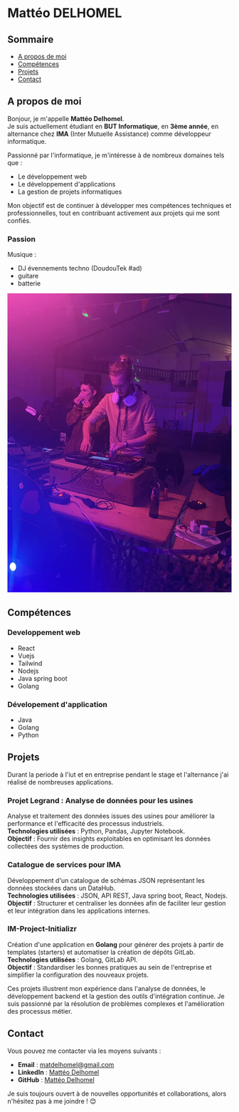 #  Mattéo DELHOMEL

## Sommaire

- [A propos de moi](#À-propos-de-moi)
- [Compétences](#compétences)
- [Projets](#projets)
- [Contact](#contact)

## A propos de moi

Bonjour, je m'appelle **Mattéo Delhomel**.  
Je suis actuellement étudiant en **BUT Informatique**, en **3ème année**, en alternance chez **IMA** (Inter Mutuelle Assistance) comme développeur informatique.

Passionné par l'informatique, je m'intéresse à de nombreux domaines tels que :
- Le développement web
- Le développement d'applications
- La gestion de projets informatiques

Mon objectif est de continuer à développer mes compétences techniques et professionnelles, tout en contribuant activement aux projets qui me sont confiés.

### Passion

Musique :
- DJ évennements techno (DoudouTek #ad)
- guitare
- batterie

![Mon image](photo-teuf.jpg)


## Compétences

### Developpement web
- React
- Vuejs
- Tailwind
- Nodejs
- Java spring boot
- Golang

### Dévelopement d'application
- Java
- Golang
- Python


## Projets

Durant la periode à l'iut et en entreprise pendant le stage et l'alternance j'ai réalisé de nombreuses applications.

### Projet Legrand : Analyse de données pour les usines
Analyse et traitement des données issues des usines pour améliorer la performance et l'efficacité des processus industriels.  
**Technologies utilisées** : Python, Pandas, Jupyter Notebook.  
**Objectif** : Fournir des insights exploitables en optimisant les données collectées des systèmes de production.


### Catalogue de services pour IMA
Développement d'un catalogue de schémas JSON représentant les données stockées dans un DataHub.  
**Technologies utilisées** : JSON, API REST, Java spring boot, React, Nodejs.  
**Objectif** : Structurer et centraliser les données afin de faciliter leur gestion et leur intégration dans les applications internes.


### IM-Project-Initializr
Création d'une application en **Golang** pour générer des projets à partir de templates (starters) et automatiser la création de dépôts GitLab.  
**Technologies utilisées** : Golang, GitLab API.  
**Objectif** : Standardiser les bonnes pratiques au sein de l'entreprise et simplifier la configuration des nouveaux projets.

Ces projets illustrent mon expérience dans l'analyse de données, le développement backend et la gestion des outils d'intégration continue. Je suis passionné par la résolution de problèmes complexes et l'amélioration des processus métier.


## Contact

Vous pouvez me contacter via les moyens suivants :

- **Email** : [matdelhomel@gmail.com](mailto:matdelhomel@gmail.com)  
- **LinkedIn** : [Mattéo Delhomel](https://www.linkedin.com/in/helicoptere-de-combat/)
- **GitHub** : [Mattéo Delhomel](https://github.com/matteo-delhomel)  

Je suis toujours ouvert à de nouvelles opportunités et collaborations, alors n'hésitez pas à me joindre ! 😊

